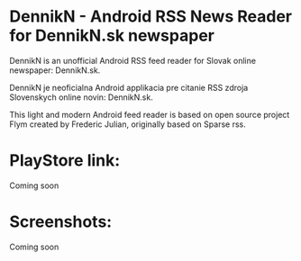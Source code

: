 DennikN - Android RSS News Reader for DennikN.sk newspaper
==================

DennikN is an unofficial Android RSS feed reader for Slovak online newspaper: DennikN.sk.

DennikN je neoficialna Android applikacia pre citanie RSS zdroja Slovenskych online novin: DennikN.sk.

This light and modern Android feed reader is based on open source project Flym created by Frederic Julian, originally based on Sparse rss.

# PlayStore link:
Coming soon

# Screenshots:
Coming soon
